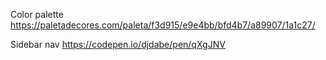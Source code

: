 Color palette
https://paletadecores.com/paleta/f3d915/e9e4bb/bfd4b7/a89907/1a1c27/

Sidebar nav
https://codepen.io/djdabe/pen/qXgJNV